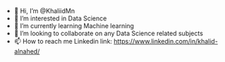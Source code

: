 - 👋 Hi, I’m @KhaliidMn
- 👀 I’m interested in Data Science
- 🌱 I’m currently learning Machine learning
- 💞️ I’m looking to collaborate on any Data Science related subjects
- 📫 How to reach me Linkedin link: https://www.linkedin.com/in/khalid-alnahed/

<!---
KhaliidMn/KhaliidMn is a ✨ special ✨ repository because its `README.md` (this file) appears on your GitHub profile.
You can click the Preview link to take a look at your changes.
--->
